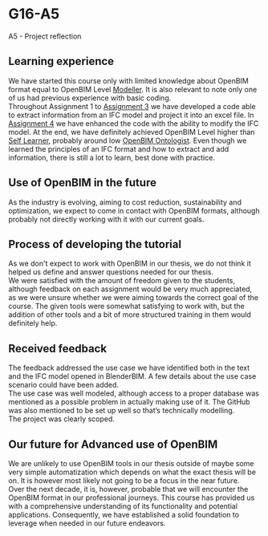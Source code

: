 # G16-A5

A5 - Project reflection

## Learning experience
We have started this course only with limited knowledge about OpenBIM format equal to OpenBIM Level [Modeller](https://timmcginley.github.io/41934/Roles/). It is also relevant to note only one of us had previous experience with basic coding.  
Throughout Assignment 1 to [Assignment 3](https://github.com/vilhuvoj/G16-A3) we have developed a code able to extract information from an IFC model and project it into an excel file. In [Assignment 4](https://github.com/vilhuvoj/G16-A4) we have enhanced the code with the ability to modify the IFC model.
At the end, we have definitely achieved OpenBIM Level higher than [Self Learner](https://timmcginley.github.io/41934/Roles/), probably around low [OpenBIM Ontologist](https://timmcginley.github.io/41934/Roles/).
Even though we learned the principles of an IFC format and how to extract and add information, there is still a lot to learn, best done with practice.

## Use of OpenBIM in the future
As the industry is evolving, aiming to cost reduction, sustainability and optimization, we expect to come in contact with OpenBIM formats, although probably not directly working with it with our current goals.

## Process of developing the tutorial
As we don't expect to work with OpenBIM in our thesis, we do not think it helped us define and answer questions needed for our thesis.  
We were satisfied with the amount of freedom given to the students, although feedback on each assignment would be very much appreciated, as we were unsure whether we were aiming towards the correct goal of the course.
The given tools were somewhat satisfying to work with, but the addition of other tools and a bit of more structured training in them would definitely help.  

## Received feedback
The feedback addressed the use case we have identified both in the text and the IFC model opened in BlenderBIM. A few details about the use case scenario could have been added.    
The use case was well modeled, although access to a proper database was mentioned as a possible problem in actually making use of it. The GitHub was also mentioned to be set up well so that’s technically modelling.  
The project was clearly scoped.

## Our future for Advanced use of OpenBIM
We are unlikely to use OpenBIM tools in our thesis outside of maybe some very simple automatization which depends on what the exact thesis will be on. It is however most likely not going to be a focus in the near future.   
Over the next decade, it is, however, probable that we will encounter the OpenBIM format in our professional journeys. This course has provided us with a comprehensive understanding of its functionality and potential applications. Consequently, we have established a solid foundation to leverage when needed in our future endeavors. 
